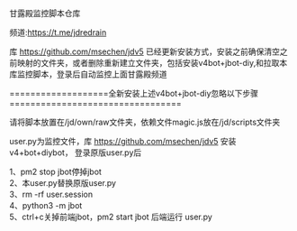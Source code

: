 甘露殿监控脚本仓库 

频道:https://t.me/jdredrain 

库 https://github.com/msechen/jdv5 已经更新安装方式，安装之前确保清空之前映射的文件夹，或者删除重新建立文件夹，包括安装v4bot+jbot-diy,和拉取本库监控脚本，登录后自动监控上面甘露殿频道



===================全新安装上述v4bot+jbot-diy忽略以下步骤=================================

请将脚本放置在/jd/own/raw文件夹，依赖文件magic.js放在/jd/scripts文件夹 

user.py为监控文件，库 https://github.com/msechen/jdv5 安装v4+bot+diybot， 登录原版user.py后

1、pm2 stop jbot停掉jbot \
2、本user.py替换原版user.py \
3、rm -rf user.session \
4、python3 -m jbot \
5、ctrl+c关掉前端jbot，pm2 start jbot 后端运行 user.py

